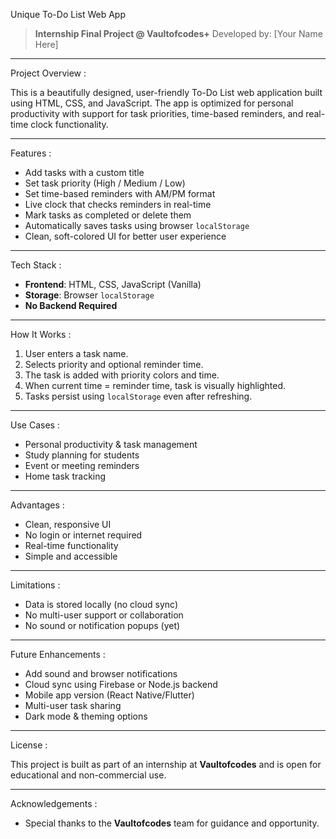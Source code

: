 Unique To-Do List Web App

> **Internship Final Project @ Vaultofcodes+** 
> Developed by: [Your Name Here]

---

Project Overview :

This is a beautifully designed, user-friendly To-Do List web application built using HTML, CSS, and JavaScript. The app is optimized for personal productivity with support for task priorities, time-based reminders, and real-time clock functionality.

---

Features :

- Add tasks with a custom title
- Set task priority (High / Medium / Low)
- Set time-based reminders with AM/PM format
- Live clock that checks reminders in real-time
- Mark tasks as completed or delete them
- Automatically saves tasks using browser `localStorage`
- Clean, soft-colored UI for better user experience

---

Tech Stack :

- **Frontend**: HTML, CSS, JavaScript (Vanilla)
- **Storage**: Browser `localStorage`
- **No Backend Required**

---

 How It Works :

1. User enters a task name.
2. Selects priority and optional reminder time.
3. The task is added with priority colors and time.
4. When current time = reminder time, task is visually highlighted.
5. Tasks persist using `localStorage` even after refreshing.

---

 Use Cases :

- Personal productivity & task management
- Study planning for students
- Event or meeting reminders
- Home task tracking

---

 Advantages :

- Clean, responsive UI
- No login or internet required
- Real-time functionality
- Simple and accessible

---

 Limitations :

- Data is stored locally (no cloud sync)
- No multi-user support or collaboration
- No sound or notification popups (yet)

---

 Future Enhancements :

- Add sound and browser notifications
- Cloud sync using Firebase or Node.js backend
- Mobile app version (React Native/Flutter)
- Multi-user task sharing
- Dark mode & theming options

---

 License :

This project is built as part of an internship at **Vaultofcodes** and is open for educational and non-commercial use.

---

 Acknowledgements :

- Special thanks to the **Vaultofcodes** team for guidance and opportunity.
